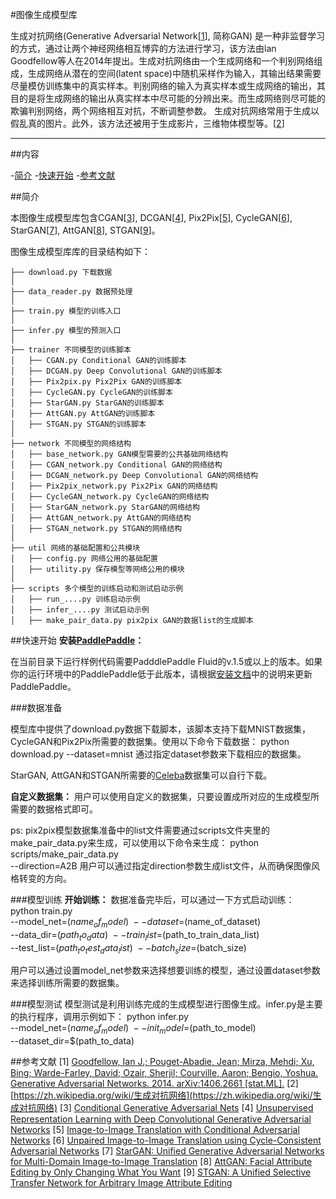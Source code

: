 #图像生成模型库

生成对抗网络(Generative Adversarial Network\[[1](#参考文献)\], 简称GAN) 是一种非监督学习的方式，通过让两个神经网络相互博弈的方法进行学习，该方法由lan Goodfellow等人在2014年提出。生成对抗网络由一个生成网络和一个判别网络组成，生成网络从潜在的空间(latent space)中随机采样作为输入，其输出结果需要尽量模仿训练集中的真实样本。判别网络的输入为真实样本或生成网络的输出，其目的是将生成网络的输出从真实样本中尽可能的分辨出来。而生成网络则尽可能的欺骗判别网络，两个网络相互对抗，不断调整参数。
生成对抗网络常用于生成以假乱真的图片。此外，该方法还被用于生成影片，三维物体模型等。\[[2](#参考文献)\]

---
##内容

-[简介](#简介)
-[快速开始](#快速开始)
-[参考文献](#参考文献)

##简介

本图像生成模型库包含CGAN\[[3](#参考文献)\], DCGAN\[[4](#参考文献)\], Pix2Pix\[[5](#参考文献)\], CycleGAN\[[6](#参考文献)\], StarGAN\[[7](#参考文献)\], AttGAN\[[8](#参考文献)\], STGAN\[[9](#参考文献)\]。

图像生成模型库库的目录结构如下：
```
├── download.py 下载数据
│  
├── data_reader.py 数据预处理
│  
├── train.py 模型的训练入口
│  
├── infer.py 模型的预测入口
│  
├── trainer 不同模型的训练脚本
│   ├── CGAN.py Conditional GAN的训练脚本
│   ├── DCGAN.py Deep Convolutional GAN的训练脚本
│   ├── Pix2pix.py Pix2Pix GAN的训练脚本
│   ├── CycleGAN.py CycleGAN的训练脚本
│   ├── StarGAN.py StarGAN的训练脚本
│   ├── AttGAN.py AttGAN的训练脚本
│   ├── STGAN.py STGAN的训练脚本
│  
├── network 不同模型的网络结构
│   ├── base_network.py GAN模型需要的公共基础网络结构
│   ├── CGAN_network.py Conditional GAN的网络结构
│   ├── DCGAN_network.py Deep Convolutional GAN的网络结构
│   ├── Pix2pix_network.py Pix2Pix GAN的网络结构
│   ├── CycleGAN_network.py CycleGAN的网络结构
│   ├── StarGAN_network.py StarGAN的网络结构
│   ├── AttGAN_network.py AttGAN的网络结构
│   ├── STGAN_network.py STGAN的网络结构
│  
├── util 网络的基础配置和公共模块
│   ├── config.py 网络公用的基础配置
│   ├── utility.py 保存模型等网络公用的模块
│  
├── scripts 多个模型的训练启动和测试启动示例
│   ├── run_....py 训练启动示例
│   ├── infer_....py 测试启动示例
│   ├── make_pair_data.py pix2pix GAN的数据list的生成脚本

```

##快速开始
**安装[PaddlePaddle](https://github.com/PaddlePaddle/Paddle)：**

在当前目录下运行样例代码需要PadddlePaddle Fluid的v.1.5或以上的版本。如果你的运行环境中的PaddlePaddle低于此版本，请根据[安装文档](http://paddlepaddle.org/documentation/docs/zh/1.4/beginners_guide/install/index_cn.html)中的说明来更新PaddlePaddle。

###数据准备

模型库中提供了download.py数据下载脚本，该脚本支持下载MNIST数据集，CycleGAN和Pix2Pix所需要的数据集。使用以下命令下载数据：
    python download.py --dataset=mnist
通过指定dataset参数来下载相应的数据集。

StarGAN, AttGAN和STGAN所需要的[Celeba](http://mmlab.ie.cuhk.edu.hk/projects/CelebA.html)数据集可以自行下载。

**自定义数据集：**
用户可以使用自定义的数据集，只要设置成所对应的生成模型所需要的数据格式即可。

ps: pix2pix模型数据集准备中的list文件需要通过scripts文件夹里的make_pair_data.py来生成，可以使用以下命令来生成：
  python scripts/make_pair_data.py \
    --direction=A2B
用户可以通过指定direction参数生成list文件，从而确保图像风格转变的方向。

###模型训练
**开始训练：** 数据准备完毕后，可以通过一下方式启动训练：
  python train.py \
    --model_net=$(name_of_model) \
    --dataset=$(name_of_dataset) \
    --data_dir=$(path_to_data) \
    --train_list=$(path_to_train_data_list) \
    --test_list=$(path_to_test_data_list) \
    --batch_size=$(batch_size)

用户可以通过设置model_net参数来选择想要训练的模型，通过设置dataset参数来选择训练所需要的数据集。

###模型测试
模型测试是利用训练完成的生成模型进行图像生成。infer.py是主要的执行程序，调用示例如下：
  python infer.py \
    --model_net=$(name_of_model) \
    --init_model=$(path_to_model) \
    --dataset_dir=$(path_to_data)


##参考文献
[1] [Goodfellow, Ian J.; Pouget-Abadie, Jean; Mirza, Mehdi; Xu, Bing; Warde-Farley, David; Ozair, Sherjil; Courville, Aaron; Bengio, Yoshua. Generative Adversarial Networks. 2014. arXiv:1406.2661 [stat.ML].](https://arxiv.org/abs/1406.2661)
[2] [https://zh.wikipedia.org/wiki/生成对抗网络](https://zh.wikipedia.org/wiki/生成对抗网络)
[3] [Conditional Generative Adversarial Nets](https://arxiv.org/abs/1411.1784)
[4] [Unsupervised Representation Learning with Deep Convolutional Generative Adversarial Networks](https://arxiv.org/abs/1511.06434)
[5] [Image-to-Image Translation with Conditional Adversarial Networks](https://arxiv.org/abs/1611.07004)
[6] [Unpaired Image-to-Image Translation using Cycle-Consistent Adversarial Networks](https://arxiv.org/abs/1703.10593)
[7] [StarGAN: Unified Generative Adversarial Networks for Multi-Domain Image-to-Image Translation](https://arxiv.org/abs/1711.09020)
[8] [AttGAN: Facial Attribute Editing by Only Changing What You Want](https://arxiv.org/abs/1711.10678)
[9] [STGAN: A Unified Selective Transfer Network for Arbitrary Image Attribute Editing](https://arxiv.org/abs/1904.09709)
